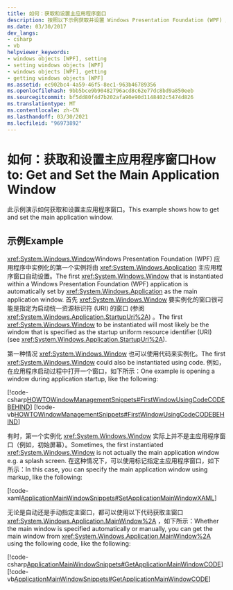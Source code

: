 ```yaml
---
title: 如何：获取和设置主应用程序窗口
description: 按照以下示例获取并设置 Windows Presentation Foundation (WPF) 应用程序内的主应用程序窗口。
ms.date: 03/30/2017
dev_langs:
- csharp
- vb
helpviewer_keywords:
- windows objects [WPF], setting
- setting windows objects [WPF]
- windows objects [WPF], getting
- getting windows objects [WPF]
ms.assetid: ec902bc4-4a59-46f5-8ec1-963b46789356
ms.openlocfilehash: 9bb5bce9b90482796acd8c62e77dc8bd9a850eeb
ms.sourcegitcommit: bf5dd80f4d7b202afa90e90d1148402c5474d826
ms.translationtype: MT
ms.contentlocale: zh-CN
ms.lasthandoff: 03/30/2021
ms.locfileid: "96973892"
---
```

# <a name="how-to-get-and-set-the-main-application-window"></a><span data-ttu-id="4a44d-103">如何：获取和设置主应用程序窗口</span><span class="sxs-lookup"><span data-stu-id="4a44d-103">How to: Get and Set the Main Application Window</span></span>
<span data-ttu-id="4a44d-104">此示例演示如何获取和设置主应用程序窗口。</span><span class="sxs-lookup"><span data-stu-id="4a44d-104">This example shows how to get and set the main application window.</span></span>  
  
## <a name="example"></a><span data-ttu-id="4a44d-105">示例</span><span class="sxs-lookup"><span data-stu-id="4a44d-105">Example</span></span>  
 <span data-ttu-id="4a44d-106"><xref:System.Windows.Window>Windows Presentation Foundation (WPF) 应用程序中实例化的第一个实例将由 <xref:System.Windows.Application> 主应用程序窗口自动设置。</span><span class="sxs-lookup"><span data-stu-id="4a44d-106">The first <xref:System.Windows.Window> that is instantiated within a Windows Presentation Foundation (WPF) application is automatically set by <xref:System.Windows.Application> as the main application window.</span></span> <span data-ttu-id="4a44d-107">首先 <xref:System.Windows.Window> 要实例化的窗口很可能是指定为启动统一资源标识符 (URI) 的窗口 (参阅 <xref:System.Windows.Application.StartupUri%2A>) 。</span><span class="sxs-lookup"><span data-stu-id="4a44d-107">The first <xref:System.Windows.Window> to be instantiated will most likely be the window that is specified as the startup uniform resource identifier (URI) (see <xref:System.Windows.Application.StartupUri%2A>).</span></span>  
  
 <span data-ttu-id="4a44d-108">第一种情况 <xref:System.Windows.Window> 也可以使用代码来实例化。</span><span class="sxs-lookup"><span data-stu-id="4a44d-108">The first <xref:System.Windows.Window> could also be instantiated using code.</span></span> <span data-ttu-id="4a44d-109">例如，在应用程序启动过程中打开一个窗口，如下所示：</span><span class="sxs-lookup"><span data-stu-id="4a44d-109">One example is opening a window during application startup, like the following:</span></span>  
  
 [!code-csharp[HOWTOWindowManagementSnippets#FirstWindowUsingCodeCODEBEHIND](~/samples/snippets/csharp/VS_Snippets_Wpf/HOWTOWindowManagementSnippets/CSharp/App.xaml.cs#firstwindowusingcodecodebehind)]
 [!code-vb[HOWTOWindowManagementSnippets#FirstWindowUsingCodeCODEBEHIND](~/samples/snippets/visualbasic/VS_Snippets_Wpf/HOWTOWindowManagementSnippets/visualbasic/application.xaml.vb#firstwindowusingcodecodebehind)]  
  
 <span data-ttu-id="4a44d-110">有时，第一个实例化 <xref:System.Windows.Window> 实际上并不是主应用程序窗口（例如，初始屏幕）。</span><span class="sxs-lookup"><span data-stu-id="4a44d-110">Sometimes, the first instantiated <xref:System.Windows.Window> is not actually the main application window e.g. a splash screen.</span></span> <span data-ttu-id="4a44d-111">在这种情况下，可以使用标记指定主应用程序窗口，如下所示：</span><span class="sxs-lookup"><span data-stu-id="4a44d-111">In this case, you can specify the main application window using markup, like the following:</span></span>  
  
 [!code-xaml[ApplicationMainWindowSnippets#SetApplicationMainWindowXAML](~/samples/snippets/xaml/VS_Snippets_Wpf/ApplicationMainWindowSnippets/XAML/App.xaml#setapplicationmainwindowxaml)]  
  
 <span data-ttu-id="4a44d-112">无论是自动还是手动指定主窗口，都可以使用以下代码获取主窗口 <xref:System.Windows.Application.MainWindow%2A> ，如下所示：</span><span class="sxs-lookup"><span data-stu-id="4a44d-112">Whether the main window is specified automatically or manually, you can get the main window from <xref:System.Windows.Application.MainWindow%2A> using the following code, like the following:</span></span>  
  
 [!code-csharp[ApplicationMainWindowSnippets#GetApplicationMainWindowCODE](~/samples/snippets/csharp/VS_Snippets_Wpf/ApplicationMainWindowSnippets/CSharp/App.xaml.cs#getapplicationmainwindowcode)]
 [!code-vb[ApplicationMainWindowSnippets#GetApplicationMainWindowCODE](~/samples/snippets/visualbasic/VS_Snippets_Wpf/ApplicationMainWindowSnippets/visualbasic/application.xaml.vb#getapplicationmainwindowcode)]
